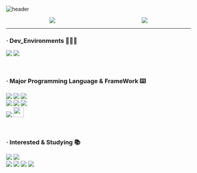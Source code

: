 ![header](https://capsule-render.vercel.app/api?type=waving&color=0:ABCDEB,20:2DA2D7,100:00E248&height=300&section=header&text=CWCTBOY&fontSize=100&fontAlign=50&fontAlignY=38&animation=twinkling&desc=The%20Post%20CEO%20Aggregation)

<p style='display:flex; justify-content:space-around; align-items:center;'>
<img src='https://github-readme-stats.vercel.app/api?username=CWCTBOY&show_icons=true&theme=radical'/>
<img src="http://mazassumnida.wtf/api/v2/generate_badge?boj=qkrdlswo98"/>
</p>


<hr/>
  <h3 align="left">· Dev_Environments 🧑🏻‍💻</h3>
<p align="left">
  <img src='https://img.shields.io/badge/apple%20silicon-333333?style=for-the-badge&logo=apple&logoColor=white'/>
      <img src='https://img.shields.io/badge/Visual_Studio_Code-0078D4?style=for-the-badge&logo=visual%20studio%20code&logoColor=white'/>
</p>
<br/>
  <h3 align="left">· Major Programming Language & FrameWork ⌨️</h3>
<p align="left">
<img src='https://img.shields.io/badge/TypeScript-007ACC?style=for-the-badge&logo=typescript&logoColor=white'/>
<img src='https://img.shields.io/badge/JavaScript-323330?style=for-the-badge&logo=javascript&logoColor=F7DF1E'/>
<img src="https://img.shields.io/badge/next.js-000000?style=for-the-badge&logo=nextdotjs&logoColor=white">
  <br/>
    <img src='https://img.shields.io/badge/React-20232A?style=for-the-badge&logo=react&logoColor=61DAFB'/>
    <img src='https://img.shields.io/badge/React_Router-CA4245?style=for-the-badge&logo=react-router&logoColor=white'/>
      <img src='https://img.shields.io/badge/Material%20UI-007FFF?style=for-the-badge&logo=mui&logoColor=white'/>
<br/>
<img src='https://img.shields.io/badge/styled--components-DB7093?style=for-the-badge&logo=styled-components&logoColor=white'/>
  <a href="https://twitter.com/intent/tweet?text=Emotion&url=https%3A%2F%2Femotion.sh%2Fdocs%2Fintroduction&hashtags=Emotion&original_referer=http%3A%2F%2Fgithub.com%2F&tw_p=tweetbutton" target="_blank">
  <img src="https://img.shields.io/badge/CSS--In--JS-Emotion-%20%23CC6699" height='28'/>
    </a>
</p>
<br/>
  <h3 align="left">· Interested & Studying 📚</h3>
  <p align="left">
    <img src='https://img.shields.io/badge/Python-14354C?style=for-the-badge&logo=python&logoColor=white'/>
     <img src='https://img.shields.io/badge/GIT-E44C30?style=for-the-badge&logo=git&logoColor=white'/>
<br/>
      <img src='https://img.shields.io/badge/Webpack-8DD6F9?style=for-the-badge&logo=Webpack&logoColor=white'/>
     <img src='https://img.shields.io/badge/Vite-B73BFE?style=for-the-badge&logo=vite&logoColor=FFD62E'/>
         <img src='https://img.shields.io/badge/Redux-593D88?style=for-the-badge&logo=redux&logoColor=white'/>
  <img src='https://img.shields.io/badge/TensorFlow-FF6F00?style=for-the-badge&logo=tensorflow&logoColor=white'/>
</p>

